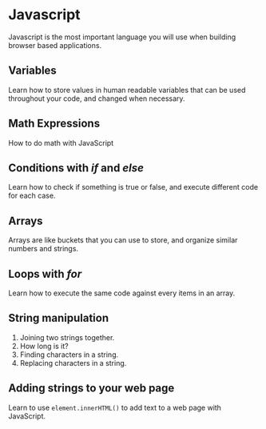 # Javascript

Javascript is the most important language you will use when building browser based applications.

## Variables

Learn how to store values in human readable variables that can be used throughout your code, and changed when necessary.

## Math Expressions

How to do math with JavaScript

## Conditions with *if* and *else*

Learn how to check if something is true or false, and execute different code for each case.

## Arrays

Arrays are like buckets that you can use to store, and organize similar numbers and strings.

## Loops with *for*

Learn how to execute the same code against every items in an array.

## String manipulation

1. Joining two strings together.
1. How long is it?
1. Finding characters in a string.
1. Replacing characters in a string.

## Adding strings to your web page

Learn to use `element.innerHTML()` to add text to a web page with JavaScript.
